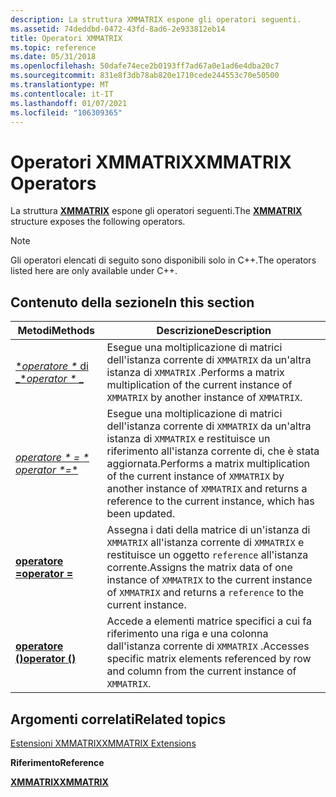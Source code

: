 ```yaml
---
description: La struttura XMMATRIX espone gli operatori seguenti.
ms.assetid: 74deddbd-0472-43fd-8ad6-2e933812eb14
title: Operatori XMMATRIX
ms.topic: reference
ms.date: 05/31/2018
ms.openlocfilehash: 50dafe74ece2b0193ff7ad67a0e1ad6e4dba20c7
ms.sourcegitcommit: 831e8f3db78ab820e1710cede244553c70e50500
ms.translationtype: MT
ms.contentlocale: it-IT
ms.lasthandoff: 01/07/2021
ms.locfileid: "106309365"
---
```

# <a name="xmmatrix-operators"></a><span data-ttu-id="b4565-103">Operatori XMMATRIX</span><span class="sxs-lookup"><span data-stu-id="b4565-103">XMMATRIX Operators</span></span>

<span data-ttu-id="b4565-104">La struttura [**XMMATRIX**](/windows/win32/api/directxmath/ns-directxmath-xmmatrix) espone gli operatori seguenti.</span><span class="sxs-lookup"><span data-stu-id="b4565-104">The [**XMMATRIX**](/windows/win32/api/directxmath/ns-directxmath-xmmatrix) structure exposes the following operators.</span></span>

> [!Note]  
> <span data-ttu-id="b4565-105">Gli operatori elencati di seguito sono disponibili solo in C++.</span><span class="sxs-lookup"><span data-stu-id="b4565-105">The operators listed here are only available under C++.</span></span>

 

## <a name="in-this-section"></a><span data-ttu-id="b4565-106">Contenuto della sezione</span><span class="sxs-lookup"><span data-stu-id="b4565-106">In this section</span></span>



| <span data-ttu-id="b4565-107">Metodi</span><span class="sxs-lookup"><span data-stu-id="b4565-107">Methods</span></span>                                                    | <span data-ttu-id="b4565-108">Descrizione</span><span class="sxs-lookup"><span data-stu-id="b4565-108">Description</span></span>                                                                                                                                                                                   |
|------------------------------------------------------------|-----------------------------------------------------------------------------------------------------------------------------------------------------------------------------------------------|
| [<span data-ttu-id="b4565-109">\**operatore \** di _</span><span class="sxs-lookup"><span data-stu-id="b4565-109">\**operator \** _</span></span>](/windows/win32/api/directxmath/nf-directxmath-xmmatrix-operator-mult)<br/>    | <span data-ttu-id="b4565-110">Esegue una moltiplicazione di matrici dell'istanza corrente di `XMMATRIX` da un'altra istanza di `XMMATRIX` .</span><span class="sxs-lookup"><span data-stu-id="b4565-110">Performs a matrix multiplication of the current instance of `XMMATRIX` by another instance of `XMMATRIX`.</span></span><br/>                                                                          |
| [<span data-ttu-id="b4565-111">*operatore \* =* _\*</span><span class="sxs-lookup"><span data-stu-id="b4565-111">_ *operator \*=*\*</span></span>](/windows/win32/api/directxmath/nf-directxmath-xmmatrix-operator-mult-assign)<br/> | <span data-ttu-id="b4565-112">Esegue una moltiplicazione di matrici dell'istanza corrente di `XMMATRIX` da un'altra istanza di `XMMATRIX` e restituisce un riferimento all'istanza corrente di, che è stata aggiornata.</span><span class="sxs-lookup"><span data-stu-id="b4565-112">Performs a matrix multiplication of the current instance of `XMMATRIX` by another instance of `XMMATRIX` and returns a reference to the current instance, which has been updated.</span></span> <br/> |
| [<span data-ttu-id="b4565-113">**operatore =**</span><span class="sxs-lookup"><span data-stu-id="b4565-113">**operator =**</span></span>](/windows/win32/api/directxmath/nf-directxmath-xmmatrix-operator-assign)<br/>      | <span data-ttu-id="b4565-114">Assegna i dati della matrice di un'istanza di `XMMATRIX` all'istanza corrente di `XMMATRIX` e restituisce un oggetto `reference` all'istanza corrente.</span><span class="sxs-lookup"><span data-stu-id="b4565-114">Assigns the matrix data of one instance of `XMMATRIX` to the current instance of `XMMATRIX` and returns a `reference` to the current instance.</span></span> <br/>                                    |
| [<span data-ttu-id="b4565-115">**operatore ()**</span><span class="sxs-lookup"><span data-stu-id="b4565-115">**operator ()**</span></span>](xmmatrix-operator-parens.md)<br/> | <span data-ttu-id="b4565-116">Accede a elementi matrice specifici a cui fa riferimento una riga e una colonna dall'istanza corrente di `XMMATRIX` .</span><span class="sxs-lookup"><span data-stu-id="b4565-116">Accesses specific matrix elements referenced by row and column from the current instance of `XMMATRIX`.</span></span> <br/>                                                                           |



 

## <a name="related-topics"></a><span data-ttu-id="b4565-117">Argomenti correlati</span><span class="sxs-lookup"><span data-stu-id="b4565-117">Related topics</span></span>

<dl> <dt>

[<span data-ttu-id="b4565-118">Estensioni XMMATRIX</span><span class="sxs-lookup"><span data-stu-id="b4565-118">XMMATRIX Extensions</span></span>](ovw-xmmatrix-extensions.md)
</dt> <dt>

<span data-ttu-id="b4565-119">**Riferimento**</span><span class="sxs-lookup"><span data-stu-id="b4565-119">**Reference**</span></span>
</dt> <dt>

[<span data-ttu-id="b4565-120">**XMMATRIX**</span><span class="sxs-lookup"><span data-stu-id="b4565-120">**XMMATRIX**</span></span>](/windows/win32/api/directxmath/ns-directxmath-xmmatrix)
</dt> </dl>

 

 

